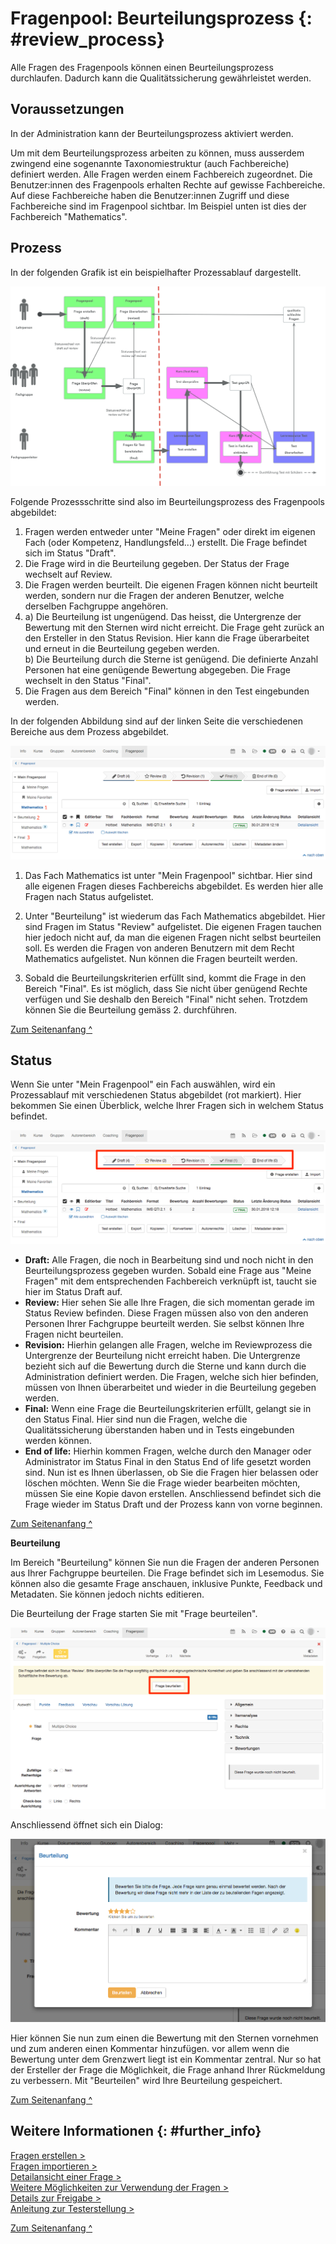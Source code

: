 # Fragenpool: Beurteilungsprozess {: #review_process}

Alle Fragen des Fragenpools können einen Beurteilungsprozess durchlaufen. Dadurch kann die Qualitätssicherung gewährleistet werden.

## Voraussetzungen

In der Administration kann der Beurteilungsprozess aktiviert werden.

Um mit dem Beurteilungsprozess arbeiten zu können, muss ausserdem zwingend eine sogenannte Taxonomiestruktur (auch Fachbereiche) definiert werden. Alle Fragen werden einem Fachbereich zugeordnet. Die Benutzer:innen des Fragenpools erhalten Rechte auf gewisse Fachbereiche. Auf diese Fachbereiche haben die Benutzer:innen Zugriff und diese Fachbereiche sind im Fragenpool sichtbar. Im Beispiel unten ist dies der Fachbereich "Mathematics".

## Prozess

In der folgenden Grafik ist ein beispielhafter Prozessablauf dargestellt.

![](assets/fragenpool_prozess.png)

Folgende Prozessschritte sind also im Beurteilungsprozess des Fragenpools abgebildet:

  1. Fragen werden entweder unter "Meine Fragen" oder direkt im eigenen Fach (oder Kompetenz, Handlungsfeld...) erstellt. Die Frage befindet sich im Status "Draft".
  2. Die Frage wird in die Beurteilung gegeben. Der Status der Frage wechselt auf Review.
  3. Die Fragen werden beurteilt. Die eigenen Fragen können nicht beurteilt werden, sondern nur die Fragen der anderen Benutzer, welche derselben Fachgruppe angehören.
  4. a) Die Beurteilung ist ungenügend. Das heisst, die Untergrenze der Bewertung mit den Sternen wird nicht erreicht. Die Frage geht zurück an den Ersteller in den Status Revision. Hier kann die Frage überarbeitet und erneut in die Beurteilung gegeben werden.  
b) Die Beurteilung durch die Sterne ist genügend. Die definierte Anzahl Personen hat eine genügende Bewertung abgegeben. Die Frage wechselt in den Status "Final".
  5. Die Fragen aus dem Bereich "Final" können in den Test eingebunden werden.

In der folgenden Abbildung sind auf der linken Seite die verschiedenen Bereiche aus dem Prozess abgebildet.

![](assets/fragenpool_bereiche_de.png)

1) Das Fach Mathematics ist unter "Mein Fragenpool" sichtbar. Hier sind alle eigenen Fragen dieses Fachbereichs abgebildet. Es werden hier alle Fragen nach Status aufgelistet.

2) Unter "Beurteilung" ist wiederum das Fach Mathematics abgebildet. Hier sind Fragen im Status "Review" aufgelistet. Die eigenen Fragen tauchen hier jedoch nicht auf, da man die eigenen Fragen nicht selbst beurteilen soll. Es werden die Fragen von anderen Benutzern mit dem Recht Mathematics aufgelistet. Nun können die Fragen beurteilt werden.

3) Sobald die Beurteilungskriterien erfüllt sind, kommt die Frage in den Bereich "Final". Es ist möglich, dass Sie nicht über genügend Rechte verfügen und Sie deshalb den Bereich "Final" nicht sehen. Trotzdem können Sie die Beurteilung gemäss 2. durchführen.

[Zum Seitenanfang ^](#review_process)



## Status

Wenn Sie unter "Mein Fragenpool" ein Fach auswählen, wird ein Prozessablauf mit verschiedenen Status abgebildet (rot markiert). Hier bekommen Sie einen Überblick, welche Ihrer Fragen sich in welchem Status befindet.

![](assets/fragenpool_status_de.png)

  * **Draft:** Alle Fragen, die noch in Bearbeitung sind und noch nicht in den Beurteilungsprozess gegeben wurden. Sobald eine Frage aus "Meine Fragen" mit dem entsprechenden Fachbereich verknüpft ist, taucht sie hier im Status Draft auf.
  * **Review:** Hier sehen Sie alle Ihre Fragen, die sich momentan gerade im Status Review befinden. Diese Fragen müssen also von den anderen Personen Ihrer Fachgruppe beurteilt werden. Sie selbst können Ihre Fragen nicht beurteilen. 
  * **Revision:** Hierhin gelangen alle Fragen, welche im Reviewprozess die Untergrenze der Beurteilung nicht erreicht haben. Die Untergrenze bezieht sich auf die Bewertung durch die Sterne und kann durch die Administration definiert werden. Die Fragen, welche sich hier befinden, müssen von Ihnen überarbeitet und wieder in die Beurteilung gegeben werden.
  * **Final:** Wenn eine Frage die Beurteilungskriterien erfüllt, gelangt sie in den Status Final. Hier sind nun die Fragen, welche die Qualitätssicherung überstanden haben und in Tests eingebunden werden können. 
  * **End of life:** Hierhin kommen Fragen, welche durch den Manager oder Administrator im Status Final in den Status End of life gesetzt worden sind. Nun ist es Ihnen überlassen, ob Sie die Fragen hier belassen oder löschen möchten. Wenn Sie die Frage wieder bearbeiten möchten, müssen Sie eine Kopie davon erstellen. Anschliessend befindet sich die Frage wieder im Status Draft und der Prozess kann von vorne beginnen.

[Zum Seitenanfang ^](#review_process)


**Beurteilung**

Im Bereich "Beurteilung" können Sie nun die Fragen der anderen Personen aus Ihrer Fachgruppe beurteilen. Die Frage befindet sich im Lesemodus. Sie können also die gesamte Frage anschauen, inklusive Punkte, Feedback und Metadaten. Sie können jedoch nichts editieren.

Die Beurteilung der Frage starten Sie mit "Frage beurteilen".

![](assets/Fragenpool_status_review.png)

Anschliessend öffnet sich ein Dialog:

![](assets/fragenpool_Beurteilung_stern.png)

Hier können Sie nun zum einen die Bewertung mit den Sternen vornehmen und zum anderen einen Kommentar hinzufügen. vor allem wenn die Bewertung unter dem Grenzwert liegt ist ein Kommentar zentral. Nur so hat der Ersteller der Frage die Möglichkeit, die Frage anhand Ihrer Rückmeldung zu verbessern. Mit "Beurteilen" wird Ihre Beurteilung gespeichert.

[Zum Seitenanfang ^](#review_process)


## Weitere Informationen {: #further_info}

[Fragen erstellen >](Question_Bank_Create_Questions.de.md)<br>
[Fragen importieren >](Question_Bank_Import_Questions.de.md)<br>
[Detailansicht einer Frage >](Item_Detailed_View.de.md)<br>
[Weitere Möglichkeiten zur Verwendung der Fragen >](Question_bank_possible_operations.de.md)<br>
[Details zur Freigabe >](Question_Pool_Sharing_Options.de.md)<br>
[Anleitung zur Testerstellung >](../../manual_how-to/test_creation_procedure/test_creation_procedure.de.md)<br> 

[Zum Seitenanfang ^](#review_process)